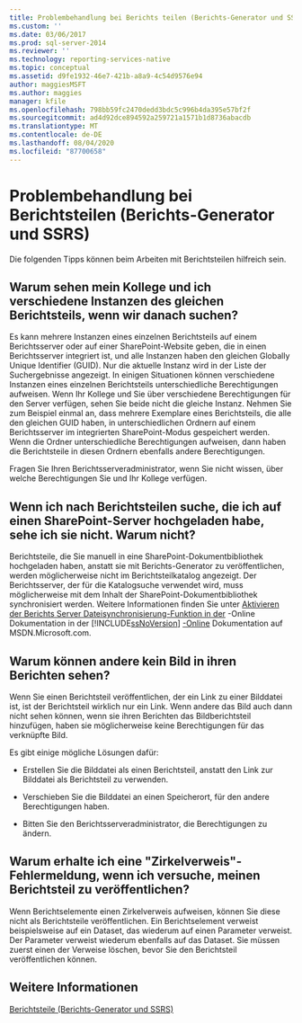 ```yaml
---
title: Problembehandlung bei Berichts teilen (Berichts-Generator und SSRS) | Microsoft-Dokumentation
ms.custom: ''
ms.date: 03/06/2017
ms.prod: sql-server-2014
ms.reviewer: ''
ms.technology: reporting-services-native
ms.topic: conceptual
ms.assetid: d9fe1932-46e7-421b-a8a9-4c54d9576e94
author: maggiesMSFT
ms.author: maggies
manager: kfile
ms.openlocfilehash: 798bb59fc2470dedd3bdc5c996b4da395e57bf2f
ms.sourcegitcommit: ad4d92dce894592a259721a1571b1d8736abacdb
ms.translationtype: MT
ms.contentlocale: de-DE
ms.lasthandoff: 08/04/2020
ms.locfileid: "87700658"
---
```

# <a name="troubleshoot-report-parts-report-builder-and-ssrs"></a>Problembehandlung bei Berichtsteilen (Berichts-Generator und SSRS)
  Die folgenden Tipps können beim Arbeiten mit Berichtsteilen hilfreich sein.  
  
## <a name="why-do-my-co-worker-and-i-see-different-instances-of-the-same-report-part-when-we-search-for-it"></a>Warum sehen mein Kollege und ich verschiedene Instanzen des gleichen Berichtsteils, wenn wir danach suchen?  
 Es kann mehrere Instanzen eines einzelnen Berichtsteils auf einem Berichtsserver oder auf einer SharePoint-Website geben, die in einen Berichtsserver integriert ist, und alle Instanzen haben den gleichen Globally Unique Identifier (GUID). Nur die aktuelle Instanz wird in der Liste der Suchergebnisse angezeigt. In einigen Situationen können verschiedene Instanzen eines einzelnen Berichtsteils unterschiedliche Berechtigungen aufweisen. Wenn Ihr Kollege und Sie über verschiedene Berechtigungen für den Server verfügen, sehen Sie beide nicht die gleiche Instanz. Nehmen Sie zum Beispiel einmal an, dass mehrere Exemplare eines Berichtsteils, die alle den gleichen GUID haben, in unterschiedlichen Ordnern auf einem Berichtsserver im integrierten SharePoint-Modus gespeichert werden. Wenn die Ordner unterschiedliche Berechtigungen aufweisen, dann haben die Berichtsteile in diesen Ordnern ebenfalls andere Berechtigungen.  
  
 Fragen Sie Ihren Berichtsserveradministrator, wenn Sie nicht wissen, über welche Berechtigungen Sie und Ihr Kollege verfügen.  
  
## <a name="when-i-search-for-report-parts-that-i-uploaded-to-a-sharepoint-server-i-do-not-see-them-why-not"></a>Wenn ich nach Berichtsteilen suche, die ich auf einen SharePoint-Server hochgeladen habe, sehe ich sie nicht. Warum nicht?  
 Berichtsteile, die Sie manuell in eine SharePoint-Dokumentbibliothek hochgeladen haben, anstatt sie mit Berichts-Generator zu veröffentlichen, werden möglicherweise nicht im Berichtsteilkatalog angezeigt. Der Berichtsserver, der für die Katalogsuche verwendet wird, muss möglicherweise mit dem Inhalt der SharePoint-Dokumentbibliothek synchronisiert werden. Weitere Informationen finden Sie unter [Aktivieren der Berichts Server Dateisynchronisierung-Funktion in der](../../2014/reporting-services/activate-report-server-file-sync-feature-sharepoint-central-administration.md) -Online Dokumentation in der [!INCLUDE[ssNoVersion](../includes/ssnoversion-md.md)] [-Online](https://go.microsoft.com/fwlink/?LinkId=154888) Dokumentation auf MSDN.Microsoft.com.  
  
## <a name="why-cant-others-see-the-image-in-their-reports"></a>Warum können andere kein Bild in ihren Berichten sehen?  
 Wenn Sie einen Berichtsteil veröffentlichen, der ein Link zu einer Bilddatei ist, ist der Berichtsteil wirklich nur ein Link. Wenn andere das Bild auch dann nicht sehen können, wenn sie ihren Berichten das Bildberichtsteil hinzufügen, haben sie möglicherweise keine Berechtigungen für das verknüpfte Bild.  
  
 Es gibt einige mögliche Lösungen dafür:  
  
-   Erstellen Sie die Bilddatei als einen Berichtsteil, anstatt den Link zur Bilddatei als Berichtsteil zu verwenden.  
  
-   Verschieben Sie die Bilddatei an einen Speicherort, für den andere Berechtigungen haben.  
  
-   Bitten Sie den Berichtsserveradministrator, die Berechtigungen zu ändern.  
  
## <a name="why-do-i-get-a-circular-reference-error-message-when-i-try-to-publish-my-report-part"></a>Warum erhalte ich eine "Zirkelverweis"-Fehlermeldung, wenn ich versuche, meinen Berichtsteil zu veröffentlichen?  
 Wenn Berichtselemente einen Zirkelverweis aufweisen, können Sie diese nicht als Berichtsteile veröffentlichen. Ein Berichtselement verweist beispielsweise auf ein Dataset, das wiederum auf einen Parameter verweist. Der Parameter verweist wiederum ebenfalls auf das Dataset. Sie müssen zuerst einen der Verweise löschen, bevor Sie den Berichtsteil veröffentlichen können.  
  
## <a name="see-also"></a>Weitere Informationen  
 [Berichtsteile &#40;Berichts-Generator und SSRS&#41;](report-parts-report-builder-and-ssrs.md)  
  
  
